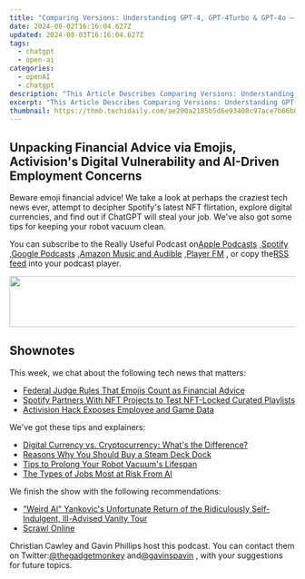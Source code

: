 ```yaml
---
title: "Comparing Versions: Understanding GPT-4, GPT-4Turbo & GPT-4o – Key Distinctions Explained"
date: 2024-08-02T16:16:04.627Z
updated: 2024-08-03T16:16:04.627Z
tags:
  - chatgpt
  - open-ai
categories:
  - openAI
  - chatgpt
description: "This Article Describes Comparing Versions: Understanding GPT-4, GPT-4Turbo & GPT-4o – Key Distinctions Explained"
excerpt: "This Article Describes Comparing Versions: Understanding GPT-4, GPT-4Turbo & GPT-4o – Key Distinctions Explained"
thumbnail: https://thmb.techidaily.com/ae200a2185b5d6e93408c97ace7b66b8254fa867626e84f986d0cc30e800ea8d.jpg
---
```


## Unpacking Financial Advice via Emojis, Activision's Digital Vulnerability and AI-Driven Employment Concerns

 Beware emoji financial advice! We take a look at perhaps the craziest tech news ever, attempt to decipher Spotify's latest NFT flirtation, explore digital currencies, and find out if ChatGPT will steal your job. We've also got some tips for keeping your robot vacuum clean.

 You can subscribe to the Really Useful Podcast on[Apple Podcasts](https://podcasts.apple.com/gb/podcast/the-really-useful-podcast/id1437847131?mt=2) ,[Spotify](https://open.spotify.com/show/283gDxLd6OTNEpRq6tN7ha) ,[Google Podcasts](https://www.google.com/podcasts?feed=aHR0cHM6Ly9hbmNob3IuZm0vcy8zMWJlNDcwL3BvZGNhc3QvcnNz) ,[Amazon Music and Audible](https://music.amazon.co.uk/podcasts/20ab73d4-5da2-46c7-a17f-dc6eb39bdb48/The-Really-Useful-Podcast) ,[Player FM](https://player.fm/series/the-really-useful-podcast-2491856) , or copy the[RSS feed](https://feeds.transistor.fm/the-really-useful-podcast) into your podcast player.

<!-- affiliate ads begin -->
<a href="https://natural-cycles.sjv.io/c/5597632/2072200/17885" target="_top" id="2072200"><img src="//a.impactradius-go.com/display-ad/17885-2072200" border="0" alt="" width="728" height="90"/></a><img height="0" width="0" src="https://imp.pxf.io/i/5597632/2072200/17885" style="position:absolute;visibility:hidden;" border="0" />
<!-- affiliate ads end -->
## Shownotes

This week, we chat about the following tech news that matters:

* [Federal Judge Rules That Emojis Count as Financial Advice](https://www.makeuseof.com/federal-judge-rules-emojis-count-financial-advice/)
* [Spotify Partners With NFT Projects to Test NFT-Locked Curated Playlists](https://www.makeuseof.com/spotify-tests-nft-locked-curated-playlists/)
* [Activision Hack Exposes Employee and Game Data](https://www.makeuseof.com/activision-hack-exposes-employee-game-data/)

We've got these tips and explainers:

* [Digital Currency vs. Cryptocurrency: What's the Difference?](https://www.makeuseof.com/digital-currency-vs-cryptocurrency-whats-the-difference/)
* [Reasons Why You Should Buy a Steam Deck Dock](https://www.makeuseof.com/reasons-why-you-should-buy-a-steam-deck-dock/)
* [Tips to Prolong Your Robot Vacuum's Lifespan](https://www.makeuseof.com/tips-to-prolong-your-robot-vacuums-lifespan/)
* [The Types of Jobs Most at Risk From AI](https://www.makeuseof.com/types-of-jobs-risk-ai/)

We finish the show with the following recommendations:

* ["Weird Al" Yankovic's Unfortunate Return of the Ridiculously Self-Indulgent, Ill-Advised Vanity Tour](https://www.weirdal.com/)
* [Scrawl Online](https://bigpotato.tv/)

 Christian Cawley and Gavin Phillips host this podcast. You can contact them on Twitter:[@thegadgetmonkey](https://twitter.com/thegadgetmonkey) and[@gavinspavin](https://twitter.com/gavinspavin) , with your suggestions for future topics.


<ins class="adsbygoogle"
     style="display:block"
     data-ad-format="autorelaxed"
     data-ad-client="ca-pub-7571918770474297"
     data-ad-slot="1223367746"></ins>



<ins class="adsbygoogle"
     style="display:block"
     data-ad-client="ca-pub-7571918770474297"
     data-ad-slot="8358498916"
     data-ad-format="auto"
     data-full-width-responsive="true"></ins>
